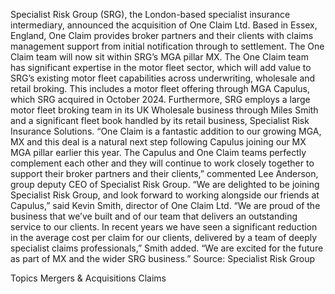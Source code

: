 Specialist Risk Group (SRG), the London-based specialist insurance intermediary, announced the acquisition of One Claim Ltd.
Based in Essex, England, One Claim provides broker partners and their clients with claims management support from initial notification through to settlement. The One Claim team will now sit within SRG’s MGA pillar MX.
The One Claim team has significant expertise in the motor fleet sector, which will add value to SRG’s existing motor fleet capabilities across underwriting, wholesale and retail broking. This includes a motor fleet offering through MGA Capulus, which SRG acquired in October 2024.
Furthermore, SRG employs a large motor fleet broking team in its UK Wholesale business through Miles Smith and a significant fleet book handled by its retail business, Specialist Risk Insurance Solutions.
“One Claim is a fantastic addition to our growing MGA, MX and this deal is a natural next step following Capulus joining our MX MGA pillar earlier this year. The Capulus and One Claim teams perfectly complement each other and they will continue to work closely together to support their broker partners and their clients,” commented Lee Anderson, group deputy CEO of Specialist Risk Group.
“We are delighted to be joining Specialist Risk Group, and look forward to working alongside our friends at Capulus,” said Kevin Smith, director of One Claim Ltd.
“We are proud of the business that we’ve built and of our team that delivers an outstanding service to our clients. In recent years we have seen a significant reduction in the average cost per claim for our clients, delivered by a team of deeply specialist claims professionals,” Smith added. “We are excited for the future as part of MX and the wider SRG business.”
Source: Specialist Risk Group

Topics
Mergers & Acquisitions
Claims
